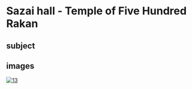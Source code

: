 # Sazai hall - Temple of Five Hundred Rakan

## subject

## images

[![13](https://upload.wikimedia.org/wikipedia/commons/thumb/4/41/Sazai_hall_-_500_Rakan_temples.jpg/290px-Sazai_hall_-_500_Rakan_temples.jpg)]((https://en.wikipedia.org/wiki/File:Sazai_hall_-_500_Rakan_temples.jpg/290px-Sazai_hall_-_500_Rakan_temples.jpg))
